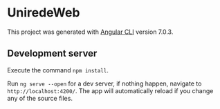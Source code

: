 # UniredeWeb

This project was generated with [Angular CLI](https://github.com/angular/angular-cli) version 7.0.3.

## Development server

Execute the command `npm install`.

Run `ng serve --open` for a dev server, if nothing happen, navigate to `http://localhost:4200/`. The app will automatically reload if you change any of the source files.
